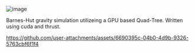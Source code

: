 ![image](https://github.com/user-attachments/assets/0cbf49c2-07a7-4fa0-9dda-36b9f6e26e84)

Barnes-Hut gravity simulation utilizeing a GPU based Quad-Tree. Written using cuda and thrust.


https://github.com/user-attachments/assets/6690395c-04b0-4d9b-9326-5763cbf6f1f4

